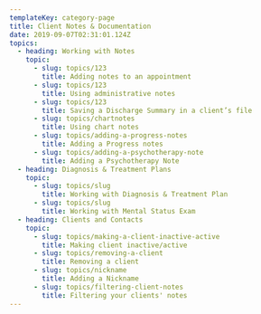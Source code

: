 ```yaml
---
templateKey: category-page
title: Client Notes & Documentation
date: 2019-09-07T02:31:01.124Z
topics:
  - heading: Working with Notes
    topic:
      - slug: topics/123
        title: Adding notes to an appointment
      - slug: topics/123
        title: Using administrative notes
      - slug: topics/123
        title: Saving a Discharge Summary in a client’s file
      - slug: topics/chartnotes
        title: Using chart notes
      - slug: topics/adding-a-progress-notes
        title: Adding a Progress notes
      - slug: topics/adding-a-psychotherapy-note
        title: Adding a Psychotherapy Note
  - heading: Diagnosis & Treatment Plans
    topic:
      - slug: topics/slug
        title: Working with Diagnosis & Treatment Plan
      - slug: topics/slug
        title: Working with Mental Status Exam
  - heading: Clients and Contacts
    topic:
      - slug: topics/making-a-client-inactive-active
        title: Making client inactive/active
      - slug: topics/removing-a-client
        title: Removing a client
      - slug: topics/nickname
        title: Adding a Nickname
      - slug: topics/filtering-client-notes
        title: Filtering your clients' notes
---
```


